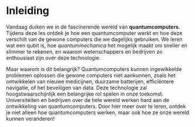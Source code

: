# Inleiding
Vandaag duiken we in de fascinerende wereld van **quantumcomputers**. Tijdens deze les ontdek je hoe een quantumcomputer werkt en hoe deze verschilt van de gewone computers die we dagelijks gebruiken. We leren wat een qubit is, hoe *quantummechanica* het mogelijk maakt om sneller en slimmer te rekenen, en waarom wetenschappers en bedrijven zo enthousiast zijn over deze technologie.


Maar waarom is dit belangrijk? Quantumcomputers kunnen ingewikkelde problemen oplossen die gewone computers niet aankunnen, zoals het ontwikkelen van nieuwe medicijnen, duurzame batterijen, efficiëntere navigatie, of het beveiligen van data. Deze technologie zal hoogstwaarschijnlijk een belangrijke rol spelen in onze toekomst. Universiteiten en bedrijven over de hele wereld werken hard aan de ontwikkeling van quantumcomputers. Door hier meer over te leren, ontdek je niet alleen hoe quantumcomputers werken, maar ook hoe ze onze wereld kunnen veranderen!
